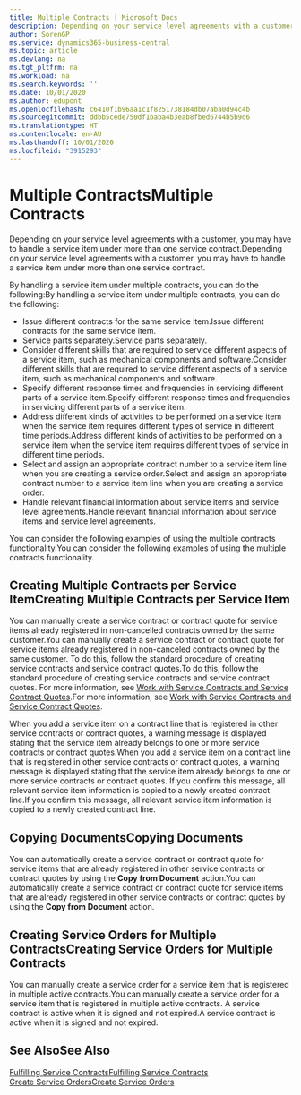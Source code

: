 ```yaml
---
title: Multiple Contracts | Microsoft Docs
description: Depending on your service level agreements with a customer, you may have to handle a service item under more than one service contract.
author: SorenGP
ms.service: dynamics365-business-central
ms.topic: article
ms.devlang: na
ms.tgt_pltfrm: na
ms.workload: na
ms.search.keywords: ''
ms.date: 10/01/2020
ms.author: edupont
ms.openlocfilehash: c6410f1b96aa1c1f8251738184db07aba0d94c4b
ms.sourcegitcommit: ddbb5cede750df1baba4b3eab8fbed6744b5b9d6
ms.translationtype: HT
ms.contentlocale: en-AU
ms.lasthandoff: 10/01/2020
ms.locfileid: "3915293"
---
```

# <a name="multiple-contracts"></a><span data-ttu-id="5f067-103">Multiple Contracts</span><span class="sxs-lookup"><span data-stu-id="5f067-103">Multiple Contracts</span></span>
<span data-ttu-id="5f067-104">Depending on your service level agreements with a customer, you may have to handle a service item under more than one service contract.</span><span class="sxs-lookup"><span data-stu-id="5f067-104">Depending on your service level agreements with a customer, you may have to handle a service item under more than one service contract.</span></span>  
  
<span data-ttu-id="5f067-105">By handling a service item under multiple contracts, you can do the following:</span><span class="sxs-lookup"><span data-stu-id="5f067-105">By handling a service item under multiple contracts, you can do the following:</span></span>  
  
* <span data-ttu-id="5f067-106">Issue different contracts for the same service item.</span><span class="sxs-lookup"><span data-stu-id="5f067-106">Issue different contracts for the same service item.</span></span>  
* <span data-ttu-id="5f067-107">Service parts separately.</span><span class="sxs-lookup"><span data-stu-id="5f067-107">Service parts separately.</span></span>  
* <span data-ttu-id="5f067-108">Consider different skills that are required to service different aspects of a service item, such as mechanical components and software.</span><span class="sxs-lookup"><span data-stu-id="5f067-108">Consider different skills that are required to service different aspects of a service item, such as mechanical components and software.</span></span>  
* <span data-ttu-id="5f067-109">Specify different response times and frequencies in servicing different parts of a service item.</span><span class="sxs-lookup"><span data-stu-id="5f067-109">Specify different response times and frequencies in servicing different parts of a service item.</span></span>  
* <span data-ttu-id="5f067-110">Address different kinds of activities to be performed on a service item when the service item requires different types of service in different time periods.</span><span class="sxs-lookup"><span data-stu-id="5f067-110">Address different kinds of activities to be performed on a service item when the service item requires different types of service in different time periods.</span></span>  
* <span data-ttu-id="5f067-111">Select and assign an appropriate contract number to a service item line when you are creating a service order.</span><span class="sxs-lookup"><span data-stu-id="5f067-111">Select and assign an appropriate contract number to a service item line when you are creating a service order.</span></span>  
* <span data-ttu-id="5f067-112">Handle relevant financial information about service items and service level agreements.</span><span class="sxs-lookup"><span data-stu-id="5f067-112">Handle relevant financial information about service items and service level agreements.</span></span>  
  
<span data-ttu-id="5f067-113">You can consider the following examples of using the multiple contracts functionality.</span><span class="sxs-lookup"><span data-stu-id="5f067-113">You can consider the following examples of using the multiple contracts functionality.</span></span>  
  
## <a name="creating-multiple-contracts-per-service-item"></a><span data-ttu-id="5f067-114">Creating Multiple Contracts per Service Item</span><span class="sxs-lookup"><span data-stu-id="5f067-114">Creating Multiple Contracts per Service Item</span></span>  
<span data-ttu-id="5f067-115">You can manually create a service contract or contract quote for service items already registered in non-cancelled contracts owned by the same customer.</span><span class="sxs-lookup"><span data-stu-id="5f067-115">You can manually create a service contract or contract quote for service items already registered in non-canceled contracts owned by the same customer.</span></span> <span data-ttu-id="5f067-116">To do this, follow the standard procedure of creating service contracts and service contract quotes.</span><span class="sxs-lookup"><span data-stu-id="5f067-116">To do this, follow the standard procedure of creating service contracts and service contract quotes.</span></span> <span data-ttu-id="5f067-117">For more information, see [Work with Service Contracts and Service Contract Quotes](service-how-to-create-service-contracts-and-service-contract-quotes.md).</span><span class="sxs-lookup"><span data-stu-id="5f067-117">For more information, see [Work with Service Contracts and Service Contract Quotes](service-how-to-create-service-contracts-and-service-contract-quotes.md).</span></span>  
  
<span data-ttu-id="5f067-118">When you add a service item on a contract line that is registered in other service contracts or contract quotes, a warning message is displayed stating that the service item already belongs to one or more service contracts or contract quotes.</span><span class="sxs-lookup"><span data-stu-id="5f067-118">When you add a service item on a contract line that is registered in other service contracts or contract quotes, a warning message is displayed stating that the service item already belongs to one or more service contracts or contract quotes.</span></span> <span data-ttu-id="5f067-119">If you confirm this message, all relevant service item information is copied to a newly created contract line.</span><span class="sxs-lookup"><span data-stu-id="5f067-119">If you confirm this message, all relevant service item information is copied to a newly created contract line.</span></span>  
  
## <a name="copying-documents"></a><span data-ttu-id="5f067-120">Copying Documents</span><span class="sxs-lookup"><span data-stu-id="5f067-120">Copying Documents</span></span>  
<span data-ttu-id="5f067-121">You can automatically create a service contract or contract quote for service items that are already registered in other service contracts or contract quotes by using the **Copy from Document** action.</span><span class="sxs-lookup"><span data-stu-id="5f067-121">You can automatically create a service contract or contract quote for service items that are already registered in other service contracts or contract quotes by using the **Copy from Document** action.</span></span>  
  
## <a name="creating-service-orders-for-multiple-contracts"></a><span data-ttu-id="5f067-122">Creating Service Orders for Multiple Contracts</span><span class="sxs-lookup"><span data-stu-id="5f067-122">Creating Service Orders for Multiple Contracts</span></span>  
<span data-ttu-id="5f067-123">You can manually create a service order for a service item that is registered in multiple active contracts.</span><span class="sxs-lookup"><span data-stu-id="5f067-123">You can manually create a service order for a service item that is registered in multiple active contracts.</span></span> <span data-ttu-id="5f067-124">A service contract is active when it is signed and not expired.</span><span class="sxs-lookup"><span data-stu-id="5f067-124">A service contract is active when it is signed and not expired.</span></span>  
  
## <a name="see-also"></a><span data-ttu-id="5f067-125">See Also</span><span class="sxs-lookup"><span data-stu-id="5f067-125">See Also</span></span>  
[<span data-ttu-id="5f067-126">Fulfilling Service Contracts</span><span class="sxs-lookup"><span data-stu-id="5f067-126">Fulfilling Service Contracts</span></span>](service-fulfill-service-contracts.md)  
[<span data-ttu-id="5f067-127">Create Service Orders</span><span class="sxs-lookup"><span data-stu-id="5f067-127">Create Service Orders</span></span>](service-how-to-create-service-orders.md)  
